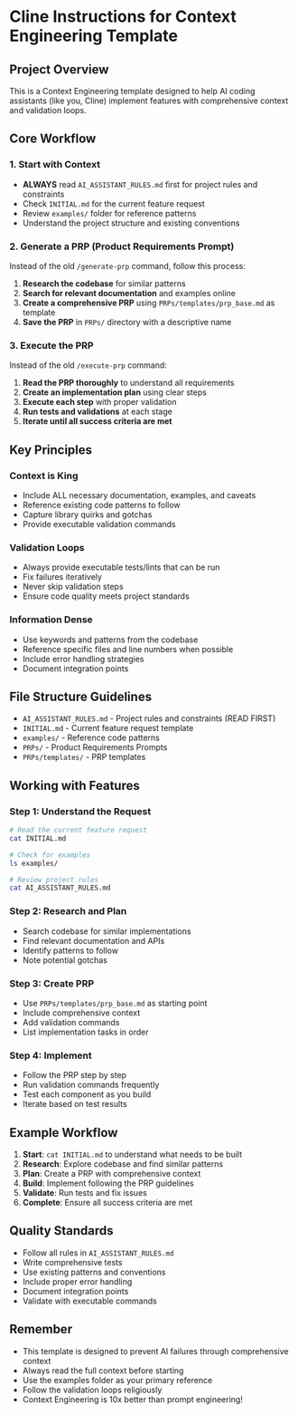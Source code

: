 # Cline Instructions for Context Engineering Template

## Project Overview
This is a Context Engineering template designed to help AI coding assistants (like you, Cline) implement features with comprehensive context and validation loops.

## Core Workflow

### 1. Start with Context
- **ALWAYS** read `AI_ASSISTANT_RULES.md` first for project rules and constraints
- Check `INITIAL.md` for the current feature request
- Review `examples/` folder for reference patterns
- Understand the project structure and existing conventions

### 2. Generate a PRP (Product Requirements Prompt)
Instead of the old `/generate-prp` command, follow this process:

1. **Research the codebase** for similar patterns
2. **Search for relevant documentation** and examples online
3. **Create a comprehensive PRP** using `PRPs/templates/prp_base.md` as template
4. **Save the PRP** in `PRPs/` directory with a descriptive name

### 3. Execute the PRP
Instead of the old `/execute-prp` command:

1. **Read the PRP thoroughly** to understand all requirements
2. **Create an implementation plan** using clear steps
3. **Execute each step** with proper validation
4. **Run tests and validations** at each stage
5. **Iterate until all success criteria are met**

## Key Principles

### Context is King
- Include ALL necessary documentation, examples, and caveats
- Reference existing code patterns to follow
- Capture library quirks and gotchas
- Provide executable validation commands

### Validation Loops
- Always provide executable tests/lints that can be run
- Fix failures iteratively
- Never skip validation steps
- Ensure code quality meets project standards

### Information Dense
- Use keywords and patterns from the codebase
- Reference specific files and line numbers when possible
- Include error handling strategies
- Document integration points

## File Structure Guidelines

- `AI_ASSISTANT_RULES.md` - Project rules and constraints (READ FIRST)
- `INITIAL.md` - Current feature request template
- `examples/` - Reference code patterns
- `PRPs/` - Product Requirements Prompts
- `PRPs/templates/` - PRP templates

## Working with Features

### Step 1: Understand the Request
```bash
# Read the current feature request
cat INITIAL.md

# Check for examples
ls examples/

# Review project rules
cat AI_ASSISTANT_RULES.md
```

### Step 2: Research and Plan
- Search codebase for similar implementations
- Find relevant documentation and APIs
- Identify patterns to follow
- Note potential gotchas

### Step 3: Create PRP
- Use `PRPs/templates/prp_base.md` as starting point
- Include comprehensive context
- Add validation commands
- List implementation tasks in order

### Step 4: Implement
- Follow the PRP step by step
- Run validation commands frequently
- Test each component as you build
- Iterate based on test results

## Example Workflow

1. **Start**: `cat INITIAL.md` to understand what needs to be built
2. **Research**: Explore codebase and find similar patterns
3. **Plan**: Create a PRP with comprehensive context
4. **Build**: Implement following the PRP guidelines
5. **Validate**: Run tests and fix issues
6. **Complete**: Ensure all success criteria are met

## Quality Standards

- Follow all rules in `AI_ASSISTANT_RULES.md`
- Write comprehensive tests
- Use existing patterns and conventions
- Include proper error handling
- Document integration points
- Validate with executable commands

## Remember
- This template is designed to prevent AI failures through comprehensive context
- Always read the full context before starting
- Use the examples folder as your primary reference
- Follow the validation loops religiously
- Context Engineering is 10x better than prompt engineering! 